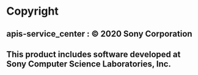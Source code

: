 # Copyright
## apis-service_center : © 2020 Sony Corporation 
## This product includes software developed at Sony Computer Science Laboratories, Inc.
